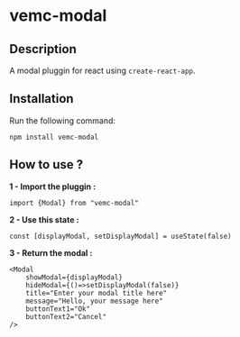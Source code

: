 # vemc-modal

## Description

A modal pluggin for react using `create-react-app`.

## Installation

Run the following command:

`npm install vemc-modal`

## How to use ?

**1 - Import the pluggin :**

`import {Modal} from "vemc-modal"`

**2 - Use this state :**

`const [displayModal, setDisplayModal] = useState(false)`

**3 - Return the modal :**

```
<Modal
    showModal={displayModal}
    hideModal={()=>setDisplayModal(false)}
    title="Enter your modal title here" 
    message="Hello, your message here" 
    buttonText1="Ok"
    buttonText2="Cancel"
/>
```

